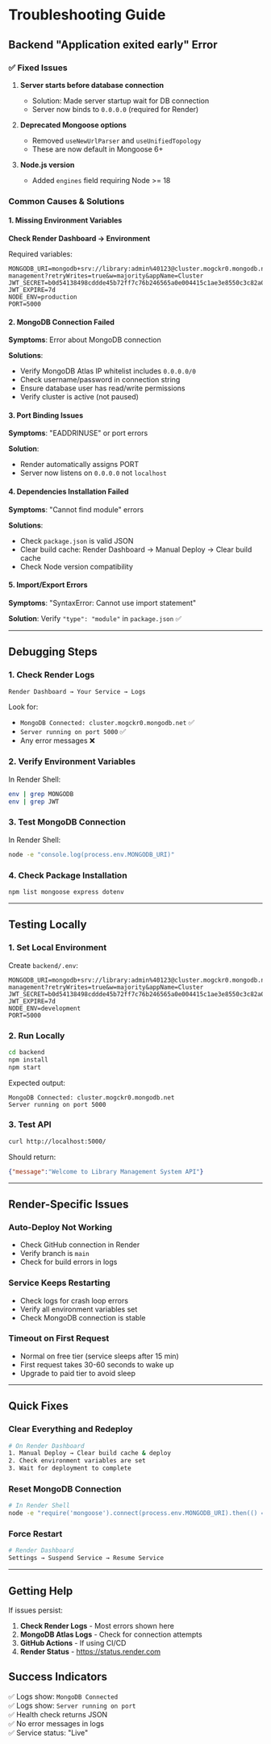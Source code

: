 # Troubleshooting Guide

## Backend "Application exited early" Error

### ✅ Fixed Issues

1. **Server starts before database connection**
   - Solution: Made server startup wait for DB connection
   - Server now binds to `0.0.0.0` (required for Render)

2. **Deprecated Mongoose options**
   - Removed `useNewUrlParser` and `useUnifiedTopology`
   - These are now default in Mongoose 6+

3. **Node.js version**
   - Added `engines` field requiring Node >= 18

### Common Causes & Solutions

#### 1. Missing Environment Variables
**Check Render Dashboard → Environment**

Required variables:
```env
MONGODB_URI=mongodb+srv://library:admin%40123@cluster.mogckr0.mongodb.net/library-management?retryWrites=true&w=majority&appName=Cluster
JWT_SECRET=b0d54138498cddde45b72ff7c76b246565a0e004415c1ae3e8550c3c82a05a59
JWT_EXPIRE=7d
NODE_ENV=production
PORT=5000
```

#### 2. MongoDB Connection Failed
**Symptoms**: Error about MongoDB connection

**Solutions**:
- Verify MongoDB Atlas IP whitelist includes `0.0.0.0/0`
- Check username/password in connection string
- Ensure database user has read/write permissions
- Verify cluster is active (not paused)

#### 3. Port Binding Issues
**Symptoms**: "EADDRINUSE" or port errors

**Solution**: 
- Render automatically assigns PORT
- Server now listens on `0.0.0.0` not `localhost`

#### 4. Dependencies Installation Failed
**Symptoms**: "Cannot find module" errors

**Solutions**:
- Check `package.json` is valid JSON
- Clear build cache: Render Dashboard → Manual Deploy → Clear build cache
- Check Node version compatibility

#### 5. Import/Export Errors
**Symptoms**: "SyntaxError: Cannot use import statement"

**Solution**: Verify `"type": "module"` in `package.json` ✅

---

## Debugging Steps

### 1. Check Render Logs
```
Render Dashboard → Your Service → Logs
```

Look for:
- `MongoDB Connected: cluster.mogckr0.mongodb.net` ✅
- `Server running on port 5000` ✅
- Any error messages ❌

### 2. Verify Environment Variables
In Render Shell:
```bash
env | grep MONGODB
env | grep JWT
```

### 3. Test MongoDB Connection
In Render Shell:
```bash
node -e "console.log(process.env.MONGODB_URI)"
```

### 4. Check Package Installation
```bash
npm list mongoose express dotenv
```

---

## Testing Locally

### 1. Set Local Environment
Create `backend/.env`:
```env
MONGODB_URI=mongodb+srv://library:admin%40123@cluster.mogckr0.mongodb.net/library-management?retryWrites=true&w=majority&appName=Cluster
JWT_SECRET=b0d54138498cddde45b72ff7c76b246565a0e004415c1ae3e8550c3c82a05a59
JWT_EXPIRE=7d
NODE_ENV=development
PORT=5000
```

### 2. Run Locally
```bash
cd backend
npm install
npm start
```

Expected output:
```
MongoDB Connected: cluster.mogckr0.mongodb.net
Server running on port 5000
```

### 3. Test API
```bash
curl http://localhost:5000/
```

Should return:
```json
{"message":"Welcome to Library Management System API"}
```

---

## Render-Specific Issues

### Auto-Deploy Not Working
- Check GitHub connection in Render
- Verify branch is `main`
- Check for build errors in logs

### Service Keeps Restarting
- Check logs for crash loop errors
- Verify all environment variables set
- Check MongoDB connection is stable

### Timeout on First Request
- Normal on free tier (service sleeps after 15 min)
- First request takes 30-60 seconds to wake up
- Upgrade to paid tier to avoid sleep

---

## Quick Fixes

### Clear Everything and Redeploy
```bash
# On Render Dashboard
1. Manual Deploy → Clear build cache & deploy
2. Check environment variables are set
3. Wait for deployment to complete
```

### Reset MongoDB Connection
```bash
# In Render Shell
node -e "require('mongoose').connect(process.env.MONGODB_URI).then(() => console.log('OK')).catch(e => console.log(e))"
```

### Force Restart
```bash
# Render Dashboard
Settings → Suspend Service → Resume Service
```

---

## Getting Help

If issues persist:

1. **Check Render Logs** - Most errors shown here
2. **MongoDB Atlas Logs** - Check for connection attempts
3. **GitHub Actions** - If using CI/CD
4. **Render Status** - https://status.render.com

## Success Indicators

✅ Logs show: `MongoDB Connected`  
✅ Logs show: `Server running on port`  
✅ Health check returns JSON  
✅ No error messages in logs  
✅ Service status: "Live"
